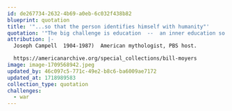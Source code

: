 ```yaml
---
id: de267734-2632-4b69-a0eb-6c032f438b82
blueprint: quotation
title: '"...so that the person identifies himself with humanity"'
quotation: '"The big challenge is education  --  an inner education so that the person identifies himself with humanity, rather than with the in-group.."'
attribution: |-
  Joseph Campell  1904-1987)  American mythologist, PBS host. 

  https://americanarchive.org/special_collections/bill-moyers
image: image-1709568942.jpeg
updated_by: 46c097c5-771c-49e2-b8c6-ba6009ae7172
updated_at: 1718989583
collection_type: quotation
challenges:
  - war
---
```

